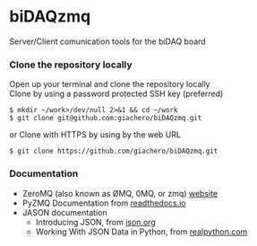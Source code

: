 # biDAQzmq
Server/Client comunication tools for the biDAQ board

### Clone the repository locally
Open up your terminal and clone the repository locally  
Clone by using a password protected SSH key (preferred)
```
$ mkdir ~/work>/dev/null 2>&1 && cd ~/work
$ git clone git@github.com:giachero/biDAQzmq.git
```
or Clone with HTTPS by using by the web URL
```
$ git clone https://github.com/giachero/biDAQzmq.git
```

### Documentation
* ZeroMQ (also known as ØMQ, 0MQ, or zmq) [website](https://zeromq.org/)
* PyZMQ Documentation from [readthedocs.io](https://pyzmq.readthedocs.io/en/latest/)
* JASON documentation
  * Introducing JSON, from [json.org](https://www.json.org/json-en.html)
  * Working With JSON Data in Python, from [realpython.com](https://realpython.com/python-json/)
